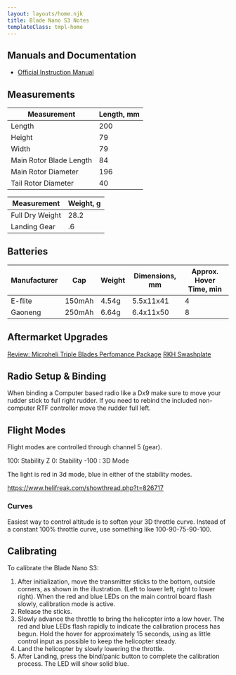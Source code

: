 ```yaml
---
layout: layouts/home.njk
title: Blade Nano S3 Notes
templateClass: tmpl-home
---
```


## Manuals and Documentation

- [Official Instruction Manual](https://www.bladehelis.com/on/demandware.static/-/Sites-horizon-master/default/dw5288b5b7/Manuals/BLH01300-Manual-EN.pdf)

## Measurements

|Measurement|Length, mm|
|----|-----|
|Length| 200|
|Height| 79|
|Width| 79|
|Main Rotor Blade Length| 84
|Main Rotor Diameter| 196
|Tail Rotor Diameter| 40

|Measurement|Weight, g|
|----|-----|
|Full Dry Weight| 28.2 |
|Landing Gear| .6 |

## Batteries

|Manufacturer|Cap|Weight|Dimensions, mm|Approx. Hover Time, min|
|----|-----|----|-----|-----|
|E-flite|150mAh|4.54g|5.5x11x41|4|
|Gaoneng|250mAh|6.64g|6.4x11x50|8|

## Aftermarket Upgrades

[Review: Microheli Triple Blades Perfomance Package](s3/microheli_performance)
[RKH Swashplate](s3/rkh_swashplate)

## Radio Setup & Binding

When binding a Computer based radio like a Dx9 make sure to move your rudder stick to full right rudder. If you need to rebind the included non-computer RTF controller move the rudder full left.

## Flight Modes

Flight modes are controlled through channel 5 (gear). 

100: Stability Z
0: Stability 
-100 : 3D Mode

The light is red in 3d mode, blue in either of the stability modes.

https://www.helifreak.com/showthread.php?t=826717

### Curves

Easiest way to control altitude is to soften your 3D throttle curve. Instead of a constant 100% throttle curve, use something like 100-90-75-90-100.



## Calibrating

To calibrate the Blade Nano S3:

1. After initialization, move the transmitter sticks to the bottom, outside corners, as shown in the illustration. (Left to lower left, right to lower right).
When the red and blue LEDs on the main control board flash slowly, calibration mode is active.
2. Release the sticks.
3. Slowly advance the throttle to bring the helicopter into a low hover. The red and blue LEDs flash rapidly to indicate the calibration process has begun. 
Hold the hover for approximately 15 seconds, using as little control input as possible to keep the helicopter steady.
4. Land the helicopter by slowly lowering the throttle.
5. After Landing, press the bind/panic button to complete the calibration process. The LED will show solid blue.

